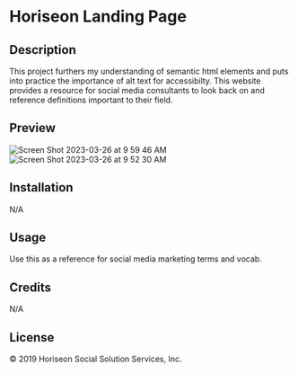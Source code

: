 # Horiseon Landing Page

## Description

This project furthers my understanding of semantic html elements and puts into practice 
the importance of alt text for accessibilty. This website provides a resource for 
social media consultants to look back on and reference definitions important to their field. 

## Preview
![Screen Shot 2023-03-26 at 9 59 46 AM](https://user-images.githubusercontent.com/127569177/227791775-c9cab43d-2288-4f73-b2f1-eccc4aa51ccf.png)
![Screen Shot 2023-03-26 at 9 52 30 AM](https://user-images.githubusercontent.com/127569177/227791602-165abb1b-2c31-47f1-9cc1-0e5d398c5760.png)


## Installation
N/A

## Usage

Use this as a reference for social media marketing terms and vocab.

## Credits
N/A

## License
&copy; 2019 Horiseon Social Solution Services, Inc.


